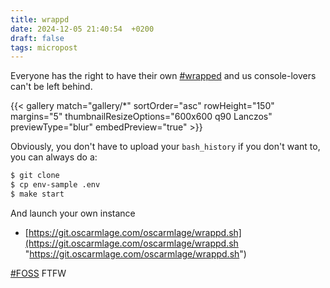 ```yaml
---
title: wrappd
date: 2024-12-05 21:40:54  +0200
draft: false
tags: micropost
---
```


Everyone has the right to have their own [#wrapped](https://mastodon.bofhers.es/tags/wrapped) and us console-lovers can't be left behind.

{{< gallery match="gallery/*" sortOrder="asc" rowHeight="150" margins="5" thumbnailResizeOptions="600x600 q90 Lanczos" previewType="blur" embedPreview="true" >}}

Obviously, you don't have to upload your `bash_history` if you don't want to, you can always do a:

```sh
$ git clone  
$ cp env-sample .env  
$ make start
```

And launch your own instance

- [https://git.oscarmlage.com/oscarmlage/wrappd.sh](https://git.oscarmlage.com/oscarmlage/wrappd.sh "https://git.oscarmlage.com/oscarmlage/wrappd.sh")

[#FOSS](https://mastodon.bofhers.es/tags/FOSS) FTFW